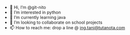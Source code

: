 - 👋 Hi, I’m @git-nito
- 👀 I’m interested in python
- 🌱 I’m currently learning java
- 💞️ I’m looking to collaborate on school projects
- 📫 How to reach me: drop a line @ ing.tani@tutanota.com

<!---
git-nito/git-nito is a ✨ special ✨ repository because its `README.md` (this file) appears on your GitHub profile.
You can click the Preview link to take a look at your changes.
--->
